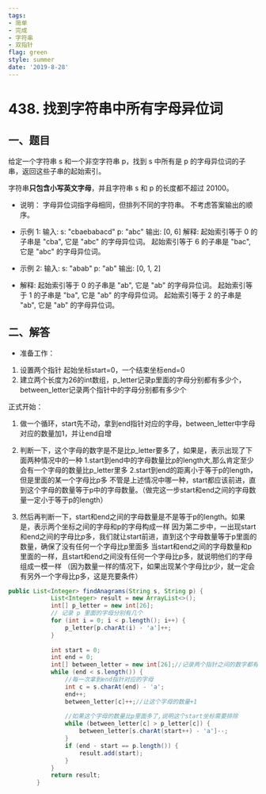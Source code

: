 ```yaml
---
tags: 
- 简单
- 完成
- 字符串
- 双指针
flag: green
style: summer
date: '2019-8-28'
---
```

# 438. 找到字符串中所有字母异位词


## 一、题目

给定一个字符串 s 和一个非空字符串 p，找到 s 中所有是 p 的字母异位词的子串，返回这些子串的起始索引。

字符串**只包含小写英文字母**，并且字符串 s 和 p 的长度都不超过 20100。

- 说明：
字母异位词指字母相同，但排列不同的字符串。
不考虑答案输出的顺序。

- 示例 1:
输入:
s: "cbaebabacd" p: "abc"
输出:
[0, 6]
解释:
起始索引等于 0 的子串是 "cba", 它是 "abc" 的字母异位词。
起始索引等于 6 的子串是 "bac", 它是 "abc" 的字母异位词。

- 示例 2:
输入:
s: "abab" p: "ab"
输出:
[0, 1, 2]

- 解释:
起始索引等于 0 的子串是 "ab", 它是 "ab" 的字母异位词。
起始索引等于 1 的子串是 "ba", 它是 "ab" 的字母异位词。
起始索引等于 2 的子串是 "ab", 它是 "ab" 的字母异位词。


## 二、解答


- 准备工作：

1. 设置两个指针 起始坐标start=0，一个结束坐标end=0
2. 建立两个长度为26的int数组，p_letter记录p里面的字母分别都有多少个，between_letter记录两个指针中的字母分别都有多少个

正式开始：

1. 做一个循环，start先不动，拿到end指针对应的字母，between_letter中字母对应的数量加1，并让end自增
2. 判断一下，这个字母的数字是不是比p_letter要多了，如果是，表示出现了下面两种情况中的一种
     1.start到end中的字母数量比p的length大,那么肯定至少会有一个字母的数量比p_letter里多
     2.start到end的距离小于等于p的length，但是里面的某一个字母比p多
     不管是上述情况中哪一种，start都应该前进，直到这个字母的数量等于p中的字母数量。（做完这一步start和end之间的字母数量一定小于等于p的length）

3. 然后再判断一下，start和end之间的字母数量是不是等于p的length。如果是，表示两个坐标之间的字母和p的字母构成一样
     因为第二步中，一出现start和end之间的字母比p多，我们就让start前进，直到这个字母数量等于p里面的数量，确保了没有任何一个字母比p里面多
     当start和end之间的字母数量和p里面的一样，且start和end之间没有任何一个字母比p多，就说明他们的字母组成一模一样
    （因为数量一样的情况下，如果出现某个字母比p少，就一定会有另外一个字母比p多，这是充要条件）
```java
public List<Integer> findAnagrams(String s, String p) {
            List<Integer> result = new ArrayList<>();
            int[] p_letter = new int[26];
            // 记录 p 里面的字母分别有几个
            for (int i = 0; i < p.length(); i++) {
                p_letter[p.charAt(i) - 'a']++;
            }
            
            int start = 0;
            int end = 0;
            int[] between_letter = new int[26];//记录两个指针之间的数字都有几个
            while (end < s.length()) {
                //每一次拿到end指针对应的字母
                int c = s.charAt(end) - 'a';
                end++;
                between_letter[c]++;//让这个字母的数量+1
                
                //如果这个字母的数量比p里面多了,说明这个start坐标需要排除
                while (between_letter[c] > p_letter[c]) {
                    between_letter[s.charAt(start++) - 'a']--;
                }
                if (end - start == p.length()) {
                    result.add(start);
                }
            }
            return result;
        }        
```
